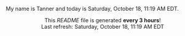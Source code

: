 My name is Tanner and today is Saturday, October 18, 11:19 AM EDT.

<p align="center">This <i>README</i> file is generated <b>every 3 hours</b>!</br>Last refresh: Saturday, October 18, 11:19 AM EDT<br /></p>
